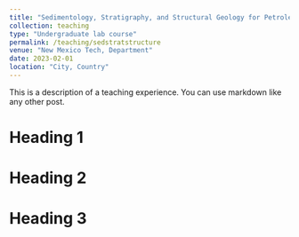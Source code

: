 ```yaml
---
title: "Sedimentology, Stratigraphy, and Structural Geology for Petroleum Engineers"
collection: teaching
type: "Undergraduate lab course"
permalink: /teaching/sedstratstructure
venue: "New Mexico Tech, Department"
date: 2023-02-01
location: "City, Country"
---
```


This is a description of a teaching experience. You can use markdown like any other post.

Heading 1
======

Heading 2
======

Heading 3
======
